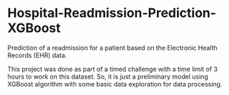 # Hospital-Readmission-Prediction-XGBoost
Prediction of a readmission for a patient based on the Electronic Health Records (EHR) data. 

This project was done as part of a timed challenge with a time limit of 3 hours to work on this dataset. So, it is just a preliminary model using XGBoost algorithm with some basic data exploration for data processing. 
